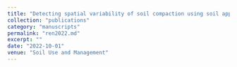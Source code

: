 ```yaml
---
title: "Detecting spatial variability of soil compaction using soil apparent electrical conductivity and maize traits"
collection: "publications"
category: "manuscripts"
permalink: "ren2022.md"
excerpt: ""
date: "2022-10-01"
venue: "Soil Use and Management"
---
```

